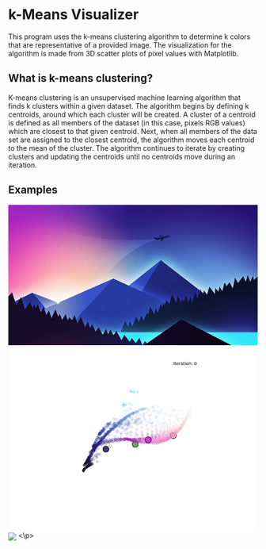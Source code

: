 # k-Means Visualizer
This program uses the k-means clustering algorithm to determine k colors that are representative of a provided image. The visualization for the algorithm is made from 3D scatter plots of pixel values with Matplotlib.

## What is k-means clustering?
K-means clustering is an unsupervised machine learning algorithm that finds k clusters within a given dataset. The algorithm begins by defining k centroids, around which each cluster will be created. A cluster of a centroid is defined as all members of the dataset (in this case, pixels RGB values) which are closest to that given centroid. Next, when all members of the data set are assigned to the closest centroid, the algorithm moves each centroid to the mean of the cluster. The algorithm continues to iterate by creating clusters and updating the centroids until no centroids move during an iteration.

## Examples
<p align="cente"r>
  <img width="800" align="center" src="images/minimalist_landscape1.jpg">
  <img width="500" align="center" src="examples/iterate_animation.gif">
  <img width="500" align="center" src="examples/rotate_animation.gif">
<\p>
